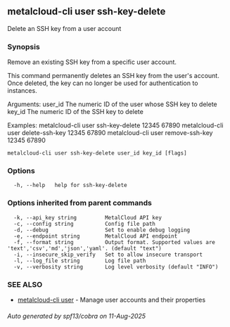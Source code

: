 ## metalcloud-cli user ssh-key-delete

Delete an SSH key from a user account

### Synopsis

Remove an existing SSH key from a specific user account.

This command permanently deletes an SSH key from the user's account. Once deleted,
the key can no longer be used for authentication to instances.

Arguments:
  user_id                 The numeric ID of the user whose SSH key to delete
  key_id                  The numeric ID of the SSH key to delete

Examples:
  metalcloud-cli user ssh-key-delete 12345 67890
  metalcloud-cli user delete-ssh-key 12345 67890
  metalcloud-cli user remove-ssh-key 12345 67890

```
metalcloud-cli user ssh-key-delete user_id key_id [flags]
```

### Options

```
  -h, --help   help for ssh-key-delete
```

### Options inherited from parent commands

```
  -k, --api_key string         MetalCloud API key
  -c, --config string          Config file path
  -d, --debug                  Set to enable debug logging
  -e, --endpoint string        MetalCloud API endpoint
  -f, --format string          Output format. Supported values are 'text','csv','md','json','yaml'. (default "text")
  -i, --insecure_skip_verify   Set to allow insecure transport
  -l, --log_file string        Log file path
  -v, --verbosity string       Log level verbosity (default "INFO")
```

### SEE ALSO

* [metalcloud-cli user](metalcloud-cli_user.md)	 - Manage user accounts and their properties

###### Auto generated by spf13/cobra on 11-Aug-2025
